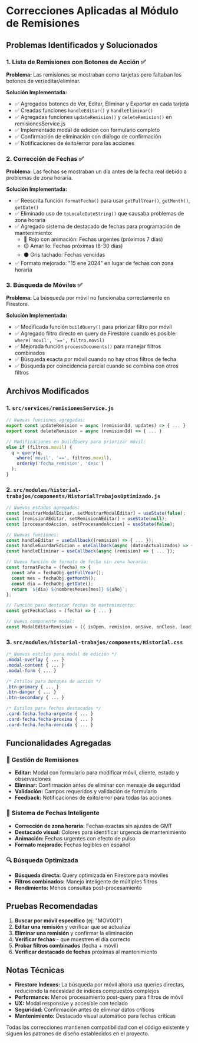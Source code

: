 # Correcciones Aplicadas al Módulo de Remisiones

## Problemas Identificados y Solucionados

### 1. **Lista de Remisiones con Botones de Acción** ✅
**Problema:** Las remisiones se mostraban como tarjetas pero faltaban los botones de ver/editar/eliminar.

**Solución Implementada:**
- ✅ Agregados botones de Ver, Editar, Eliminar y Exportar en cada tarjeta
- ✅ Creadas funciones `handleEditar()` y `handleEliminar()` 
- ✅ Agregadas funciones `updateRemision()` y `deleteRemision()` en remisionesService.js
- ✅ Implementado modal de edición con formulario completo
- ✅ Confirmación de eliminación con diálogo de confirmación
- ✅ Notificaciones de éxito/error para las acciones

### 2. **Corrección de Fechas** ✅
**Problema:** Las fechas se mostraban un día antes de la fecha real debido a problemas de zona horaria.

**Solución Implementada:**
- ✅ Reescrita función `formatFecha()` para usar `getFullYear()`, `getMonth()`, `getDate()` 
- ✅ Eliminado uso de `toLocaleDateString()` que causaba problemas de zona horaria
- ✅ Agregado sistema de destacado de fechas para programación de mantenimiento:
  - 🔴 Rojo con animación: Fechas urgentes (próximos 7 días)
  - 🟡 Amarillo: Fechas próximas (8-30 días)
  - ⚫ Gris tachado: Fechas vencidas
- ✅ Formato mejorado: "15 ene 2024" en lugar de fechas con zona horaria

### 3. **Búsqueda de Móviles** ✅
**Problema:** La búsqueda por móvil no funcionaba correctamente en Firestore.

**Solución Implementada:**
- ✅ Modificada función `buildQuery()` para priorizar filtro por móvil
- ✅ Agregado filtro directo en query de Firestore cuando es posible: `where('movil', '==', filtro.movil)`
- ✅ Mejorada función `processDocuments()` para manejar filtros combinados
- ✅ Búsqueda exacta por móvil cuando no hay otros filtros de fecha
- ✅ Búsqueda por coincidencia parcial cuando se combina con otros filtros

## Archivos Modificados

### 1. `src/services/remisionesService.js`
```javascript
// Nuevas funciones agregadas:
export const updateRemision = async (remisionId, updates) => { ... }
export const deleteRemision = async (remisionId) => { ... }

// Modificaciones en buildQuery para priorizar móvil:
else if (filtros.movil) {
  q = query(q, 
    where('movil', '==', filtros.movil),
    orderBy('fecha_remision', 'desc')
  );
}
```

### 2. `src/modules/historial-trabajos/components/HistorialTrabajosOptimizado.js`
```javascript
// Nuevos estados agregados:
const [mostrarModalEditar, setMostrarModalEditar] = useState(false);
const [remisionAEditar, setRemisionAEditar] = useState(null);
const [procesandoAccion, setProcesandoAccion] = useState(false);

// Nuevas funciones:
const handleEditar = useCallback((remision) => { ... });
const handleGuardarEdicion = useCallback(async (datosActualizados) => { ... });
const handleEliminar = useCallback(async (remision) => { ... });

// Nueva función de formato de fecha sin zona horaria:
const formatFecha = (fecha) => {
  const año = fechaObj.getFullYear();
  const mes = fechaObj.getMonth();
  const dia = fechaObj.getDate();
  return `${dia} ${nombresMeses[mes]} ${año}`;
};

// Función para destacar fechas de mantenimiento:
const getFechaClass = (fecha) => { ... }

// Nuevo componente modal:
const ModalEditarRemision = ({ isOpen, remision, onSave, onClose, loading }) => { ... }
```

### 3. `src/modules/historial-trabajos/components/Historial.css`
```css
/* Nuevos estilos para modal de edición */
.modal-overlay { ... }
.modal-content { ... }
.modal-form { ... }

/* Estilos para botones de acción */
.btn-primary { ... }
.btn-danger { ... }
.btn-secondary { ... }

/* Estilos para fechas destacadas */
.card-fecha.fecha-urgente { ... }
.card-fecha.fecha-proxima { ... }
.card-fecha.fecha-vencida { ... }
```

## Funcionalidades Agregadas

### 🔧 **Gestión de Remisiones**
- **Editar:** Modal con formulario para modificar móvil, cliente, estado y observaciones
- **Eliminar:** Confirmación antes de eliminar con mensaje de seguridad
- **Validación:** Campos requeridos y validación de formulario
- **Feedback:** Notificaciones de éxito/error para todas las acciones

### 📅 **Sistema de Fechas Inteligente**
- **Corrección de zona horaria:** Fechas exactas sin ajustes de GMT
- **Destacado visual:** Colores para identificar urgencia de mantenimiento
- **Animación:** Fechas urgentes con efecto de pulso
- **Formato mejorado:** Fechas legibles en español

### 🔍 **Búsqueda Optimizada**
- **Búsqueda directa:** Query optimizada en Firestore para móviles
- **Filtros combinados:** Manejo inteligente de múltiples filtros
- **Rendimiento:** Menos consultas post-procesamiento

## Pruebas Recomendadas

1. **Buscar por móvil específico** (ej: "MOV001")
2. **Editar una remisión** y verificar que se actualiza
3. **Eliminar una remisión** y confirmar la eliminación
4. **Verificar fechas** - que muestren el día correcto
5. **Probar filtros combinados** (fecha + móvil)
6. **Verificar destacado de fechas** próximas al mantenimiento

## Notas Técnicas

- **Firestore Indexes:** La búsqueda por móvil ahora usa queries directas, reduciendo la necesidad de índices compuestos complejos
- **Performance:** Menos procesamiento post-query para filtros de móvil
- **UX:** Modal responsive y accesible con teclado
- **Seguridad:** Confirmación antes de eliminar datos críticos
- **Mantenimiento:** Destacado visual automático para fechas críticas

Todas las correcciones mantienen compatibilidad con el código existente y siguen los patrones de diseño establecidos en el proyecto.
